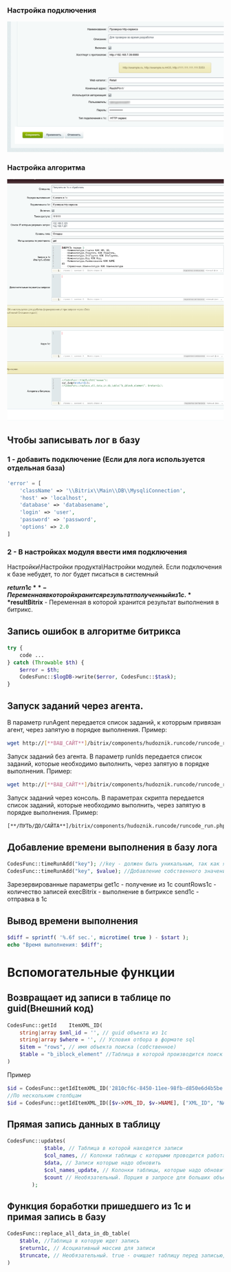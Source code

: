 ### Настройка подключения
![Иллюстрация к проекту](https://raw.githubusercontent.com/hudoznik/hudoznik.runcode_redme/refs/heads/main/Настройка_подключения.png)

### Настройка алгоритма
![Иллюстрация к проекту](https://raw.githubusercontent.com/hudoznik/hudoznik.runcode_redme/refs/heads/main/Пример_заполнения_алгоритма.png)


## Чтобы записывать лог в базу 
### 1 - добавить подключение (Если для лога используется отдельная база)
```php
'error' = [
	'className' => '\\Bitrix\\Main\\DB\\MysqliConnection',
	'host' => 'localhost',
	'database' => 'databasename',
	'login' => 'user',
	'password' => 'password',
	'options' => 2.0
]
```

### 2 - В настройках модуля ввести имя подключения
Настройки\Настройки продукта\Настройки модулей.
Если подключения к базе небудет, то лог будет писаться в системный


**$return1c** - Переменная в которой хранится результат полученный из 1с.
**$resultBitrix** - Переменная в которой хранится результат выполнения в битрикс.

## Запись ошибок в алгоритме битрикса
```php
try {
	code ...
} catch (Throwable $th) {
	$error = $th;
	CodesFunc::$logDB->write($error, CodesFunc::$task);
}
```
## Запуск заданий через агента.
В параметр runAgent передается список заданий, к которрым привязан агент, через запятую в порядке выполнения.
Пример:
```bash
wget http://[**ВАШ_САЙТ**]/bitrix/components/hudoznik.runcode/runcode_run.php?runAgent=4,2 > /dev/null 2>&1
```
Запуск заданий без агента.
В параметр runIds передается список заданий, которые необходимо выполнить, через запятую в порядке выполнения.
Пример:
```bash
wget http://[**ВАШ_САЙТ**]/bitrix/components/hudoznik.runcode/runcode_run.php?runIds=4,2 > /dev/null 2>&1
```
Запуск заданий через консоль.
В параметрах скрипта передается список заданий, которые необходимо выполнить, через запятую в порядке выполнения.
Пример:
```bash
[**/ПУТЬ/ДО/САЙТА**]/bitrix/components/hudoznik.runcode/runcode_run.php?runIds=4,2  > /dev/null 2>&1
```

## Добавление времени выполнения в базу лога
```php
CodesFunc::timeRunAdd("key"); //key - должен быть уникальным, так как является ключем в массиве
CodesFunc::timeRunAdd("key", $value); //Добавление собственного значения
```
Зарезервированные параметры
get1c - получение из 1с
countRows1c - количество записей
execBitrix - выполнение в битриксе
send1c - отправка в 1с

## Вывод времени выполнения 
```php
$diff = sprintf( '%.6f sec.', microtime( true ) - $start );
echo "Время выполнения: $diff";
```

# Вспомогательные функции
## Возвращает ид записи в таблице по guid(Внешний код)
```php
CodesFunc::getId	ItemXML_ID(
	string|array $xml_id = '', // guid объекта из 1с
	string|array $where = '', // Условия отбора в формате sql
	$item = "rows", // имя объекта поиска (собственное)
	$table = "b_iblock_element" //Таблица в которой производится поиск
)
```
Пример 
```php
$id = CodesFunc::getIdItemXML_ID('2810cf6c-8450-11ee-98fb-d850e6d4b5be', 'IBLOCK_ID = 65', 'rows', "b_iblock_element");
//По нескольким столбцам
$id = CodesFunc::getIdItemXML_ID([$v->XML_ID, $v->NAME], ["XML_ID", "NAME"], 'IBLOCK_ID = 65', 'rows', "b_iblock_element");
```
## Прямая запись данных в таблицу
```php
CodesFunc::updates(
            $table, // Таблица в которой находятся записи
            $col_names, // Колонки таблицы с которыми проводится работа (только для INSERT)
            $data, // Записи которые надо обновить
            $col_names_update, // Колонки таблицы, которые надо обновить, если запись существует (только для UPDATE)
			$count // Необязательный. Порция в запросе для больших объемов (max_allowed_packet и bulk_insert_buffer_size)
        );
```
## Функция боработки пришедшего из 1с и примая запись в базу
```php
CodesFunc::replace_all_data_in_db_table(
	$table, //Таблица в которую идет запись
	$return1c, // Асоциативный массив для записи 
	$truncate, // Необязательный. true - очищает таблицу перед записью, по умолчанию false
)
